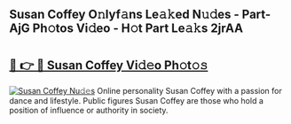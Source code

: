 ## Susan Coffey O𝚗lyf𝚊ns Le𝚊𝚔ed N𝚞𝚍es - Part-AjG Ph𝚘tos Vi𝚍eo - H𝚘t Part Le𝚊𝚔s 2jrAA

# <h2><a href="http://hf0auxr.feru.top/?c=Susan+Coffey">🔗 👉 🔴 Susan Coffey Vi𝚍𝚎o Ph𝚘t𝚘𝚜</a></h2>

[![Susan Coffey Nu𝚍𝚎s](https://i.imgur.com/0TWrTi3.gif)](http://hf0auxr.feru.top/?c=Susan+Coffey)
Online personality Susan Coffey with a passion for dance and lifestyle. Public figures Susan Coffey are those who hold a position of influence or authority in society. 
